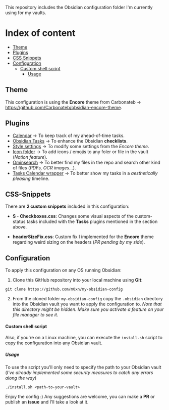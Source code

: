 This repository includes the Obsidian configuration folder I'm currently using for my vaults.

# Index of content

- [Theme](#theme)
- [Plugins](#plugins)
- [CSS Snippets](#css-snippets)
- [Configuration](#configuration)
    - [Custom shell script](#custom-shell-script)
        - [Usage](#usage)

## Theme 

This configuration is using the **Encore** theme from Carbonateb -> https://github.com/Carbonateb/obsidian-encore-theme.

## Plugins 

- [Calendar](https://github.com/liamcain/obsidian-calendar-plugin) -> To keep track of my ahead-of-time tasks.
- [Obsidian Tasks](https://github.com/liamcain/obsidian-calendar-plugin) -> To enhance the Obsidian **checklists**.
- [Style settings](https://github.com/mgmeyers/obsidian-style-settings) -> To modify some settings from the *Encore theme*.
- [Icon folder](https://github.com/FlorianWoelki/obsidian-icon-folder) -> To add icons / emojis to any foler or file in the vault (*Notion feature*).
- [Ominsearch](https://github.com/scambier/obsidian-omnisearch) -> To better find my files in the repo and search other kind of files (*PDFs, OCR images...*).
- [Tasks Calendar wrapper](https://github.com/Leonezz/obsidian-tasks-calendar-wrapper) -> To better show my tasks in a *aesthetically pleasing* timeline.

## CSS-Snippets

There are **2 custom snippets** included in this configuration:

- **S - Checkboxes.css**: Changes some visual aspects of the custom-status tasks included with the **Tasks** plugins mentioned in the section above.

- **headerSizeFix.css**: Custom fix I implemented for the **Encore** theme regarding weird sizing on the headers (*PR pending by my side*).

## Configuration

To apply this configuration on any OS running Obsidian:

1. Clone this GitHub repository into your local machine using **Git**:
```shell
git clone https://github.com/m0xn/my-obsidian-config
```

2. From the cloned folder `my-obsidian-config` copy the `.obsidian` directory into the Obsidian vault you want to apply the configuration to.
*Note that this directory might be hidden. Make sure you activate a feature on your file manager to see it*.

#### Custom shell script

Also, if you're on a Linux machine, you can execute the `install.sh` script to copy the configuration into any Obsidian vault. 

##### Usage

To use the script you'll only need to specify the path to your Obsidian vault (*I've already implemented some security measures to catch any errors along the way*)

```shell
./install.sh <path-to-your-vault>
```

Enjoy the config :) Any suggestions are welcome, you can make a **PR** or publish an **issue** and I'll take a look at it.
